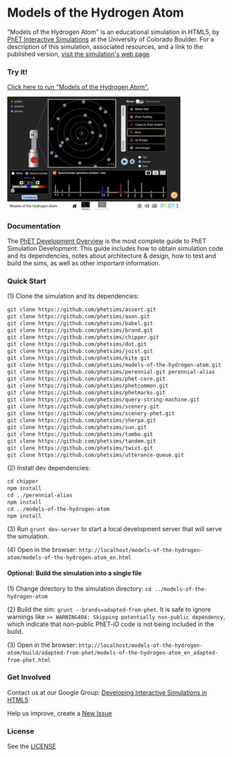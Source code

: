 Models of the Hydrogen Atom
=============
"Models of the Hydrogen Atom" is an educational simulation in HTML5, by <a href="https://phet.colorado.edu/" target="_blank">PhET
Interactive Simulations</a>
at the University of Colorado Boulder. For a description of this simulation, associated resources, and a link to the
published version,
<a href="https://phet.colorado.edu/en/simulation/models-of-the-hydrogen-atom" target="_blank">visit the simulation's web page</a>.

### Try it!

<a href="https://phet.colorado.edu/sims/html/models-of-the-hydrogen-atom/latest/models-of-the-hydrogen-atom_en.html" target="_blank">Click here to
run "Models of the Hydrogen Atom".</a>

<a href="https://phet.colorado.edu/sims/html/models-of-the-hydrogen-atom/latest/models-of-the-hydrogen-atom_en.html" target="_blank">
<img src="https://raw.githubusercontent.com/phetsims/models-of-the-hydrogen-atom/main/assets/models-of-the-hydrogen-atom-screenshot.png" alt="Screenshot" style="width: 400px;"/>
</a>

### Documentation

The <a href="https://github.com/phetsims/phet-info/blob/main/doc/phet-development-overview.md" target="_blank">PhET
Development Overview</a> is the most complete guide to PhET Simulation Development. This guide includes how to obtain
simulation code and its dependencies, notes about architecture & design, how to test and build the sims, as well as
other important information.

### Quick Start

(1) Clone the simulation and its dependencies:

```
git clone https://github.com/phetsims/assert.git
git clone https://github.com/phetsims/axon.git
git clone https://github.com/phetsims/babel.git
git clone https://github.com/phetsims/brand.git
git clone https://github.com/phetsims/chipper.git
git clone https://github.com/phetsims/dot.git
git clone https://github.com/phetsims/joist.git
git clone https://github.com/phetsims/kite.git
git clone https://github.com/phetsims/models-of-the-hydrogen-atom.git
git clone https://github.com/phetsims/perennial.git perennial-alias
git clone https://github.com/phetsims/phet-core.git
git clone https://github.com/phetsims/phetcommon.git
git clone https://github.com/phetsims/phetmarks.git
git clone https://github.com/phetsims/query-string-machine.git
git clone https://github.com/phetsims/scenery.git
git clone https://github.com/phetsims/scenery-phet.git
git clone https://github.com/phetsims/sherpa.git
git clone https://github.com/phetsims/sun.git
git clone https://github.com/phetsims/tambo.git
git clone https://github.com/phetsims/tandem.git
git clone https://github.com/phetsims/twixt.git
git clone https://github.com/phetsims/utterance-queue.git
```

(2) Install dev dependencies:

```
cd chipper
npm install
cd ../perennial-alias
npm install
cd ../models-of-the-hydrogen-atom
npm install
```

(3) Run `grunt dev-server` to start a local development server that will serve the simulation.

(4) Open in the browser: `http://localhost/models-of-the-hydrogen-atom/models-of-the-hydrogen-atom_en.html`

#### Optional: Build the simulation into a single file

(1) Change directory to the simulation directory: `cd ../models-of-the-hydrogen-atom`

(2) Build the sim: `grunt --brands=adapted-from-phet`. It is safe to ignore warnings
like `>> WARNING404: Skipping potentially non-public dependency`, which indicate that non-public PhET-iO code is not
being included in the build.

(3) Open in the
browser: `http://localhost/models-of-the-hydrogen-atom/build/adapted-from-phet/models-of-the-hydrogen-atom_en_adapted-from-phet.html`

### Get Involved

Contact us at our Google
Group: <a href="http://groups.google.com/forum/#!forum/developing-interactive-simulations-in-html5" target="_blank">
Developing Interactive Simulations in HTML5</a>

Help us improve, create a <a href="http://github.com/phetsims/models-of-the-hydrogen-atom/issues/new" target="_blank">New Issue</a>

### License

See the <a href="https://github.com/phetsims/models-of-the-hydrogen-atom/blob/main/LICENSE" target="_blank">LICENSE</a>
